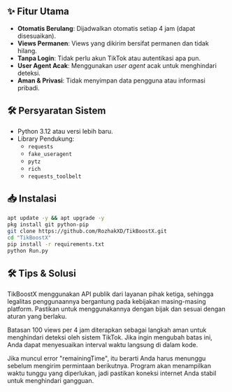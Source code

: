 ## ✨ Fitur Utama
- **Otomatis Berulang**: Dijadwalkan otomatis setiap 4 jam (dapat disesuaikan).
- **Views Permanen**: Views yang dikirim bersifat permanen dan tidak hilang.
- **Tanpa Login**: Tidak perlu akun TikTok atau autentikasi apa pun.
- **User Agent Acak**: Menggunakan *user agent* acak untuk menghindari deteksi.
- **Aman & Privasi**: Tidak menyimpan data pengguna atau informasi pribadi.

## 🛠️ Persyaratan Sistem
- Python 3.12 atau versi lebih baru.
- Library Pendukung:
  - `requests`
  - `fake_useragent`
  - `pytz`
  - `rich`
  - `requests_toolbelt`
 
## 📥 Instalasi
```bash
apt update -y && apt upgrade -y
pkg install git python-pip
git clone https://github.com/RozhakXD/TikBoostX.git
cd "TikBoostX"
pip install -r requirements.txt
python Run.py
```

## 🛠️ Tips & Solusi
TikBoostX menggunakan API publik dari layanan pihak ketiga, sehingga legalitas penggunaannya bergantung pada kebijakan masing-masing platform. Pastikan untuk menggunakannya dengan bijak dan sesuai dengan aturan yang berlaku.  

Batasan 100 views per 4 jam diterapkan sebagai langkah aman untuk menghindari deteksi oleh sistem TikTok. Jika ingin mengubah batas ini, Anda dapat menyesuaikan interval waktu langsung di dalam kode.  

Jika muncul error "remainingTime", itu berarti Anda harus menunggu sebelum mengirim permintaan berikutnya. Program akan menampilkan waktu tunggu yang diperlukan, jadi pastikan koneksi internet Anda stabil untuk menghindari gangguan.
